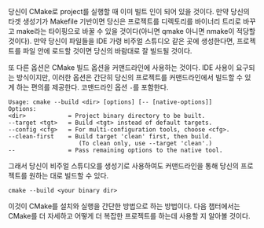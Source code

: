 
당신이 CMake로 project를 실행할 때 이미 빌트 인이 되어 있을 것이다. 만약 당신의 타겟 생성기가 Makefile 기반이면 당신은 프로젝트를 디렉토리를 바이너리 트리로 바꾸고 make라는 타이핑으로 바꿀 수 있을 것이다(아니면 qmake 아니면 nmake이 적당할 것이다). 만약 당신이 파일들을 IDE 가령 비주얼 스튜디오 같은 곳에 생성한다면, 프로젝트를 파일 안에 로드할 것이면 당신의 바람대로 잘 빌드될 것이다.


또 다른 옵션은 CMake 빌드 옵션을 커맨드라인에 사용하는 것이다. IDE 사용이 요구되는 방식이지만, 이러한 옵션은 간단히 당신의 프로젝트를 커맨드라인에서 빌드할 수 있게 하는 편의를 제공한다. 코맨드라인  옵션 `-`를 포함한다.

```shell
Usage: cmake --build <dir> [options] [-- [native-options]]
Options:
<dir>            = Project binary directory to be built.
--target <tgt>   = Build <tgt> instead of default targets.
--config <cfg>   = For multi-configuration tools, choose <cfg>.
--clean-first    = Build target 'clean' first, then build.
					(To clean only, use --target 'clean'.)
--               = Pass remaining options to the native tool.
```


그래서 당신이 비주얼 스튜디오를 생성기로 사용하여도 커맨드라인을 통해 당신의 프로젝트를 원하는 대로 빌드할 수 있다.

```shell
cmake --build <your binary dir>
```

이것이 CMake를 설치와 실행을 간단한 방법으로 하는 방법이다. 다음 챕터에서는 CMake를 더 자세하고 어떻게 더 복잡한 프로젝트를 하는데 사용할 지 알아볼 것이다.